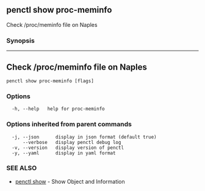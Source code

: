 ## penctl show proc-meminfo

Check /proc/meminfo file on Naples

### Synopsis



------------------------------------
 Check /proc/meminfo file on Naples 
------------------------------------


```
penctl show proc-meminfo [flags]
```

### Options

```
  -h, --help   help for proc-meminfo
```

### Options inherited from parent commands

```
  -j, --json      display in json format (default true)
      --verbose   display penctl debug log
  -v, --version   display version of penctl
  -y, --yaml      display in yaml format
```

### SEE ALSO
* [penctl show](penctl_show.md)	 - Show Object and Information

